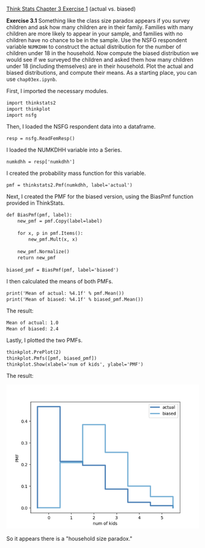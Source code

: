 [Think Stats Chapter 3 Exercise 1](http://greenteapress.com/thinkstats2/html/thinkstats2004.html#toc31) (actual vs. biased)

**Exercise 3.1** Something like the class size paradox appears if you survey children and ask how many children are in their family. Families with many children are more likely to appear in your sample, and families with no children have no chance to be in the sample.
Use the NSFG respondent variable `NUMKDHH` to construct the actual distribution for the number of children under 18 in the household.
Now compute the biased distribution we would see if we surveyed the children and asked them how many children under 18 (including themselves) are in their household.
Plot the actual and biased distributions, and compute their means. As a starting place, you can use `chap03ex.ipynb`.

First, I imported the necessary modules.

```
import thinkstats2
import thinkplot
import nsfg
```

Then, I loaded the NSFG respondent data into a dataframe.

```
resp = nsfg.ReadFemResp()
```

I loaded the NUMKDHH variable into a Series.

```
numkdhh = resp['numkdhh']
```

I created the probability mass function for this variable.

```
pmf = thinkstats2.Pmf(numkdhh, label='actual')
```

Next, I created the PMF for the biased version, using the BiasPmf function provided in ThinkStats.

```
def BiasPmf(pmf, label):
    new_pmf = pmf.Copy(label=label)

    for x, p in pmf.Items():
        new_pmf.Mult(x, x)

    new_pmf.Normalize()
    return new_pmf
    
biased_pmf = BiasPmf(pmf, label='biased')
```

I then calculated the means of both PMFs.

```
print('Mean of actual: %4.1f' % pmf.Mean())
print('Mean of biased: %4.1f' % biased_pmf.Mean())
```

The result:

```
Mean of actual: 1.0
Mean of biased: 2.4
```

Lastly, I plotted the two PMFs.

```
thinkplot.PrePlot(2)
thinkplot.Pmfs([pmf, biased_pmf])
thinkplot.Show(xlabel='num of kids', ylabel='PMF')
```

The result:

![Actual vs. biased plot](actual_vs_biased.png)

So it appears there is a "household size paradox."
